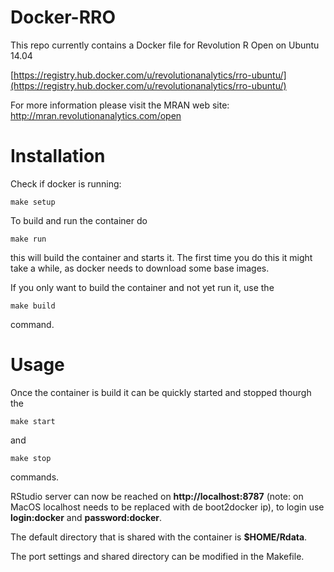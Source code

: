 Docker-RRO
==========

This repo currently contains a Docker file for Revolution R Open on Ubuntu 14.04  

[https://registry.hub.docker.com/u/revolutionanalytics/rro-ubuntu/](https://registry.hub.docker.com/u/revolutionanalytics/rro-ubuntu/)  

For more information please visit the MRAN web site:  
http://mran.revolutionanalytics.com/open

# Installation
Check if docker is running:

    make setup

To build and run the container do

    make run

this will build the container and starts it. The first time you do this it might take a while, as docker needs to download some base images. 

If you only want to build the container and not yet run it, use the

    make build

command.

# Usage
Once the container is build it can be quickly started and stopped thourgh the

    make start

and

    make stop

commands.

RStudio server can now be reached on **http://localhost:8787** (note: on MacOS localhost needs to be replaced with de boot2docker ip), to login use **login:docker** and **password:docker**.

The default directory that is shared with the container is **$HOME/Rdata**.

The port settings and shared directory can be modified in the Makefile. 